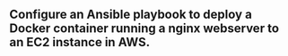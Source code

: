 ## Configure an Ansible playbook to deploy a Docker container running a nginx webserver to an EC2 instance in AWS.
